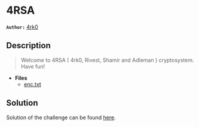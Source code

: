 # 4RSA

**`Author:`** [4rk0](https://www.linkedin.com/in/abderahmane-oubahi-a72240243/)

## Description

> Welcome to 4RSA ( 4rk0, Rivest, Shamir and Adleman ) cryptosystem.   
> Have fun!




- **Files** 
 	- [enc.txt](challenge/enc.txt)  





## Solution
Solution of the challenge can be found [here](solution/).
